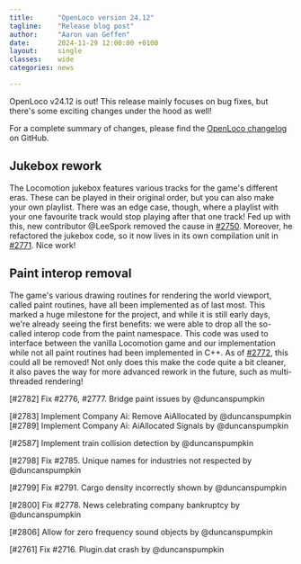 ```yaml
---
title:      "OpenLoco version 24.12"
tagline:    "Release blog post"
author:     "Aaron van Geffen"
date:       2024-11-29 12:00:00 +0100
layout:     single
classes:    wide
categories: news

---
```


OpenLoco v24.12 is out! This release mainly focuses on bug fixes,
but there's some exciting changes under the hood as well!

For a complete summary of changes, please find the
[OpenLoco changelog](https://github.com/OpenLoco/OpenLoco/releases/tag/v24.12) on GitHub.

## Jukebox rework

The Locomotion jukebox features various tracks for the game's different eras. These can be played
in their original order, but you can also make your own playlist. There was an edge case, though,
where a playlist with your one favourite track would stop playing after that one track!
Fed up with this, new contributor @LeeSpork removed the cause in
[#2750](https://github.com/OpenLoco/OpenLoco/pull/2750). Moreover, he refactored the jukebox code,
so it now lives in its own compilation unit in [#2771](https://github.com/OpenLoco/OpenLoco/pull/2771).
Nice work!

## Paint interop removal

The game's various drawing routines for rendering the world viewport, called paint routines,
have all been implemented as of last most. This marked a huge milestone for the project, and while it
is still early days, we're already seeing the first benefits: we were able to drop all the so-called
interop code from the paint namespace. This code was used to interface between the vanilla Locomotion
game and our implementation while not all paint routines had been implemented in C++.
As of [#2772](https://github.com/OpenLoco/OpenLoco/pull/2772), this could all be removed!
Not only does this make the code quite a bit cleaner, it also paves the way for more advanced rework
in the future, such as multi-threaded rendering!



[#2782] Fix #2776, #2777. Bridge paint issues by @duncanspumpkin

[#2783] Implement Company Ai: Remove AiAllocated by @duncanspumpkin
[#2789] Implement Company Ai: AiAllocated Signals by @duncanspumpkin

[#2587] Implement train collision detection by @duncanspumpkin

[#2798] Fix #2785. Unique names for industries not respected by @duncanspumpkin

[#2799] Fix #2791. Cargo density incorrectly shown by @duncanspumpkin

[#2800] Fix #2778. News celebrating company bankruptcy by @duncanspumpkin

[#2806] Allow for zero frequency sound objects by @duncanspumpkin

[#2761] Fix #2716. Plugin.dat crash by @duncanspumpkin

